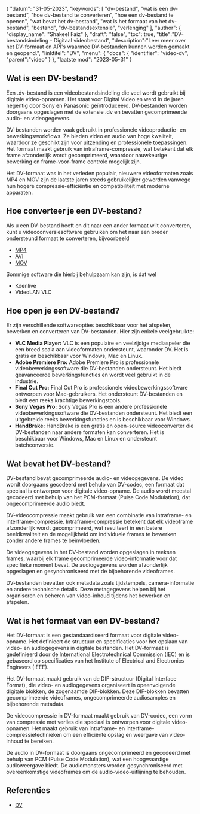 {
"datum": "31-05-2023",
  "keywords": [
"dv-bestand",
"wat is een dv-bestand",
"hoe dv-bestand te converteren",
"hoe een dv-bestand te openen",
"wat bevat het dv-bestand",
"wat is het formaat van het dv-bestand",
"bestand",
"dv-bestandsextensie",
"verlenging"
],
  "author": {
"display_name": "Shakeel Faiz"
},
"draft": "false",
"toc": true,
"title":"DV-bestandsindeling - Digitaal videobestand",
  "description":"Leer meer over het DV-formaat en API's waarmee DV-bestanden kunnen worden gemaakt en geopend.",
"linktitel": "DV",
  "menu": {
    "docs": {
      "identifier": "video-dv",
"parent":"video"
}
},
"laatste mod": "2023-05-31"
}

## Wat is een DV-bestand?

Een .dv-bestand is een videobestandsindeling die veel wordt gebruikt bij digitale video-opnamen. Het staat voor Digital Video en werd in de jaren negentig door Sony en Panasonic geïntroduceerd. DV-bestanden worden doorgaans opgeslagen met de extensie .dv en bevatten gecomprimeerde audio- en videogegevens.

DV-bestanden worden vaak gebruikt in professionele videoproductie- en bewerkingsworkflows. Ze bieden video en audio van hoge kwaliteit, waardoor ze geschikt zijn voor uitzending en professionele toepassingen. Het formaat maakt gebruik van intraframe-compressie, wat betekent dat elk frame afzonderlijk wordt gecomprimeerd, waardoor nauwkeurige bewerking en frame-voor-frame controle mogelijk zijn.

Het DV-formaat was in het verleden populair, nieuwere videoformaten zoals MP4 en MOV zijn de laatste jaren steeds gebruikelijker geworden vanwege hun hogere compressie-efficiëntie en compatibiliteit met moderne apparaten.

## Hoe converteer je een DV-bestand?

Als u een DV-bestand heeft en dit naar een ander formaat wilt converteren, kunt u videoconversiesoftware gebruiken om het naar een breder ondersteund formaat te converteren, bijvoorbeeld

- [MP4](/nl/video/mp4/)
- [AVI](/nl/video/avi/)
- [MOV](/nl/video/mov/)

Sommige software die hierbij behulpzaam kan zijn, is dat wel

- Kdenlive
- VideoLAN VLC

## Hoe open je een DV-bestand?

Er zijn verschillende softwareopties beschikbaar voor het afspelen, bewerken en converteren van DV-bestanden. Hier zijn enkele veelgebruikte:

- **VLC Media Player:** VLC is een populaire en veelzijdige mediaspeler die een breed scala aan videoformaten ondersteunt, waaronder DV. Het is gratis en beschikbaar voor Windows, Mac en Linux.
- **Adobe Premiere Pro:** Adobe Premiere Pro is professionele videobewerkingssoftware die DV-bestanden ondersteunt. Het biedt geavanceerde bewerkingsfuncties en wordt veel gebruikt in de industrie.
- **Final Cut Pro:** Final Cut Pro is professionele videobewerkingssoftware ontworpen voor Mac-gebruikers. Het ondersteunt DV-bestanden en biedt een reeks krachtige bewerkingstools.
- **Sony Vegas Pro:** Sony Vegas Pro is een andere professionele videobewerkingssoftware die DV-bestanden ondersteunt. Het biedt een uitgebreide reeks bewerkingsfuncties en is beschikbaar voor Windows.
- **HandBrake:** HandBrake is een gratis en open-source videoconverter die DV-bestanden naar andere formaten kan converteren. Het is beschikbaar voor Windows, Mac en Linux en ondersteunt batchconversie.

## Wat bevat het DV-bestand?

DV-bestand bevat gecomprimeerde audio- en videogegevens. De video wordt doorgaans gecodeerd met behulp van DV-codec, een formaat dat speciaal is ontworpen voor digitale video-opname. De audio wordt meestal gecodeerd met behulp van het PCM-formaat (Pulse Code Modulation), dat ongecomprimeerde audio biedt.

DV-videocompressie maakt gebruik van een combinatie van intraframe- en interframe-compressie. Intraframe-compressie betekent dat elk videoframe afzonderlijk wordt gecomprimeerd, wat resulteert in een betere beeldkwaliteit en de mogelijkheid om individuele frames te bewerken zonder andere frames te beïnvloeden.

De videogegevens in het DV-bestand worden opgeslagen in reeksen frames, waarbij elk frame gecomprimeerde video-informatie voor dat specifieke moment bevat. De audiogegevens worden afzonderlijk opgeslagen en gesynchroniseerd met de bijbehorende videoframes.

DV-bestanden bevatten ook metadata zoals tijdstempels, camera-informatie en andere technische details. Deze metagegevens helpen bij het organiseren en beheren van video-inhoud tijdens het bewerken en afspelen.

## Wat is het formaat van een DV-bestand?

Het DV-formaat is een gestandaardiseerd formaat voor digitale video-opname. Het definieert de structuur en specificaties voor het opslaan van video- en audiogegevens in digitale bestanden. Het DV-formaat is gedefinieerd door de International Electrotechnical Commission (IEC) en is gebaseerd op specificaties van het Institute of Electrical and Electronics Engineers (IEEE).

Het DV-formaat maakt gebruik van de DIF-structuur (Digital Interface Format), die video- en audiogegevens organiseert in opeenvolgende digitale blokken, de zogenaamde DIF-blokken. Deze DIF-blokken bevatten gecomprimeerde videoframes, ongecomprimeerde audiosamples en bijbehorende metadata.

De videocompressie in DV-formaat maakt gebruik van DV-codec, een vorm van compressie met verlies die speciaal is ontworpen voor digitale video-opnamen. Het maakt gebruik van intraframe- en interframe-compressietechnieken om een efficiënte opslag en weergave van video-inhoud te bereiken.

De audio in DV-formaat is doorgaans ongecomprimeerd en gecodeerd met behulp van PCM (Pulse Code Modulation), wat een hoogwaardige audioweergave biedt. De audiomonsters worden gesynchroniseerd met overeenkomstige videoframes om de audio-video-uitlijning te behouden.

## Referenties
* [DV](https://en.wikipedia.org/wiki/DV)

